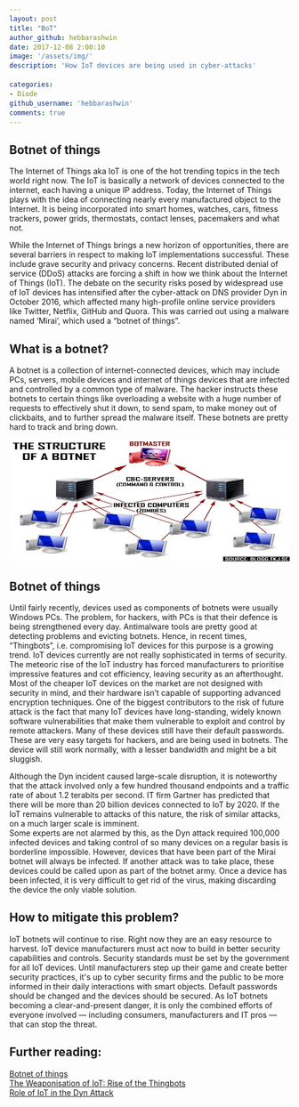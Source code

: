 ```yaml
---
layout: post
title: "BoT"
author_github: hebbarashwin
date: 2017-12-08 2:00:10
image: '/assets/img/'
description: 'How IoT devices are being used in cyber-attacks'

categories:
- Diode
github_username: 'hebbarashwin'
comments: true
---
```


## Botnet of things

The Internet of Things aka IoT is one of the hot trending topics in the
tech world right now. The IoT is basically a network of devices
connected to the internet, each having a unique IP address. Today, the
Internet of Things plays with the idea of connecting nearly every
manufactured object to the Internet. It is being incorporated into smart
homes, watches, cars, fitness trackers, power grids, thermostats,
contact lenses, pacemakers and what not.

While the Internet of Things brings a new horizon of opportunities,
there are several barriers in respect to making IoT implementations
successful. These include grave security and privacy concerns. Recent
distributed denial of service (DDoS) attacks are forcing a shift in how
we think about the Internet of Things (IoT). The debate on the security
risks posed by widespread use of IoT devices has intensified after the
cyber-attack on DNS provider Dyn in October 2016, which affected many
high-profile online service providers like Twitter, Netflix, GitHub and
Quora. This was carried out using a malware named ‘Mirai’, which used a
“botnet of things”.

## What is a botnet? 

A botnet is a collection of internet-connected devices, which may
include PCs, servers, mobile devices and internet of things devices that
are infected and controlled by a common type of malware. The hacker
instructs these botnets to certain things like overloading a website
with a huge number of requests to effectively shut it down, to send
spam, to make money out of clickbaits, and to further spread the malware
itself. These botnets are pretty hard to track and bring down.

![Image1](/blog/assets/img/BoT/image1.jpg)

## Botnet of things

Until fairly recently, devices used as components of botnets were
usually Windows PCs. The problem, for hackers, with PCs is that their
defence is being strengthened every day. Antimalware tools are pretty
good at detecting problems and evicting botnets. Hence, in recent times,
“Thingbots”, i.e. compromising IoT devices for this purpose is a growing
trend. IoT devices currently are not really sophisticated in terms of
security. The meteoric rise of the IoT industry has forced manufacturers
to prioritise impressive features and cot efficiency, leaving security
as an afterthought. Most of the cheaper IoT devices on the market are
not designed with security in mind, and their hardware isn’t capable of
supporting advanced encryption techniques. One of the biggest
contributors to the risk of future attack is the fact that many IoT
devices have long-standing, widely known software vulnerabilities that
make them vulnerable to exploit and control by remote attackers. Many of
these devices still have their default passwords. These are very easy
targets for hackers, and are being used in botnets. The device will
still work normally, with a lesser bandwidth and might be a bit
sluggish.

Although the Dyn incident caused large-scale disruption, it is
noteworthy that the attack involved only a few hundred thousand
endpoints and a traffic rate of about 1.2 terabits per second. IT firm
Gartner has predicted that there will be more than 20 billion devices
connected to IoT by 2020. If the IoT remains vulnerable to attacks of
this nature, the risk of similar attacks, on a much larger scale is
imminent.  
Some experts are not alarmed by this, as the Dyn attack required 100,000
infected devices and taking control of so many devices on a regular
basis is borderline impossible. However, devices that have been part of
the Mirai botnet will always be infected. If another attack was to take
place, these devices could be called upon as part of the botnet army.
Once a device has been infected, it is very difficult to get rid of the
virus, making discarding the device the only viable solution. 

## How to mitigate this problem?  
IoT botnets will continue to rise. Right now they are an easy resource
to harvest. IoT device manufacturers must act now to build in better
security capabilities and controls. Security standards must be set by
the government for all IoT devices. Until manufacturers step up their
game and create better security practices, it's up to cyber security
firms and the public to be more informed in their daily interactions
with smart objects. Default passwords should be changed and the devices
should be secured. As IoT botnets becoming a clear-and-present danger,
it is only the combined efforts of everyone involved — including
consumers, manufacturers and IT pros — that can stop the threat.

## Further reading:  
[Botnet of things](https://www.technologyreview.com/s/603500/10-breakthrough-technologies-2017-botnets-of-things/)  
[The Weaponisation of IoT: Rise of the Thingbots](https://securityintelligence.com/the-weaponization-of-iot-rise-of-the-thingbots/)  
[Role of IoT in the Dyn Attack](https://www.kaspersky.com/blog/attack-on-dyn-explained/13325/)
